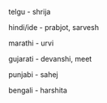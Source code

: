 telgu       -   shrija

hindi/ide   -   prabjot, sarvesh

marathi     -   urvi

gujarati     -   devanshi, meet

punjabi     -  sahej

bengali     -  harshita
